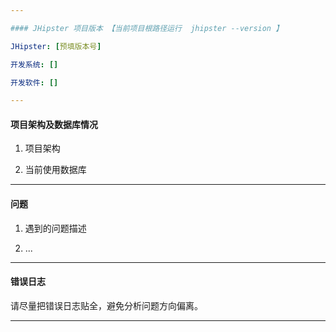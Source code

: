 ```yaml
---

#### JHipster 项目版本 【当前项目根路径运行  jhipster --version 】

JHipster: [预填版本号]

开发系统: []

开发软件: []

---
```


#### 项目架构及数据库情况

1. 项目架构

2. 当前使用数据库

--- 

#### 问题

1. 遇到的问题描述

2. ...

----

#### 错误日志

请尽量把错误日志贴全，避免分析问题方向偏离。

---


